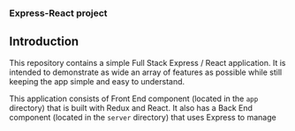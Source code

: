 ### Express-React project

## Introduction
This repository contains a simple Full Stack Express / React application. It is intended to demonstrate as wide an array of features as possible while still keeping the app simple and easy to understand.
 

 
 This application consists of Front End component (located in the `app` directory) that is built with Redux and React. It also has a Back End component (located in the `server` directory) that uses Express to manage

